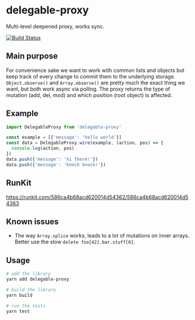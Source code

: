 # delegable-proxy

Multi-level deepened proxy, works sync.

[![Build Status](https://travis-ci.org/benjohnde/delegable-proxy.svg?branch=master)](https://travis-ci.org/benjohnde/delegable-proxy)

## Main purpose

For convenience sake we want to work with common lists and objects but keep track of every change to commit them to the underlying storage.
`Object.observe()` and `Array.observe()` are pretty much the exact thing we want, but both work async via polling.
The proxy returns the type of mutation (add, del, mod) and which position (root object) is affected.

## Example

```javascript
import DelegableProxy from 'delegable-proxy'

const example = [{'message': 'hello world'}]
const data = DelegableProxy.wire(example, (action, pos) => {
  console.log(action, pos)
})
data.push({'message': 'hi there!'})
data.push({'message': 'knock knock!'})
```

## RunKit

https://runkit.com/586ca4b68acd620014d54362/586ca4b68acd620014d54363

## Known issues

- The way `Array.splice` works, leads to a lot of mutations on inner arrays. Better use the slow `delete foo[42].bar.stuff[0]`.

## Usage

```bash
# add the library
yarn add delegable-proxy

# build the library
yarn build

# run the tests
yarn test
```
